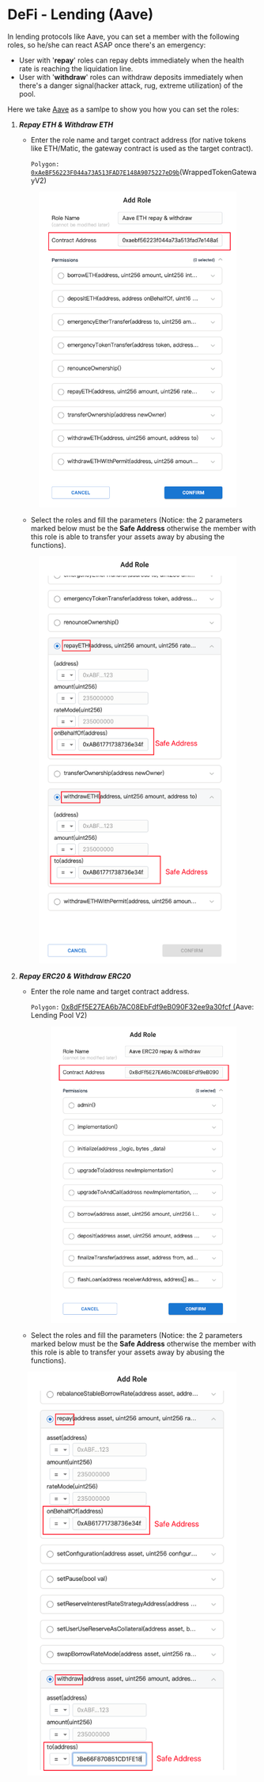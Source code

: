 # DeFi - Lending (Aave)

In lending protocols like Aave, you can set a member with the following roles, so he/she can react ASAP once there's an emergency:

* User with '**repay**' roles can repay debts immediately when the health rate is reaching the liquidation line.
* User with '**withdraw**' roles can withdraw deposits immediately when there's a danger signal(hacker attack, rug, extreme utilization) of the pool.&#x20;

Here we take [Aave](https://app.aave.com/) as a samlpe to show you how you can set the roles:

1.  _**Repay ETH & Withdraw ETH**_&#x20;

    *   Enter the role name and target contract address (for native tokens like ETH/Matic, the gateway contract is used as the target contract).

        `Polygon:` [`0xAeBF56223F044a73A513FAD7E148A9075227eD9b`](https://polygonscan.com/address/0xAeBF56223F044a73A513FAD7E148A9075227eD9b)(WrappedTokenGatewayV2)

    <figure><img src="../../../.gitbook/assets/image (1).png" alt=""><figcaption></figcaption></figure>

    * Select the roles and fill the parameters (Notice: the 2 parameters marked below must be the **Safe Address** otherwise the member with this role is able to transfer your assets away by abusing the functions).

    <figure><img src="../../../.gitbook/assets/image (1) (4).png" alt=""><figcaption></figcaption></figure>
2. _**Repay ERC20 & Withdraw ERC20**_
   *   Enter the role name and target contract address.

       `Polygon:` [0x8dFf5E27EA6b7AC08EbFdf9eB090F32ee9a30fcf (](https://polygonscan.com/address/0x8dFf5E27EA6b7AC08EbFdf9eB090F32ee9a30fcf)Aave: Lending Pool V2)



       <figure><img src="../../../.gitbook/assets/image.png" alt=""><figcaption></figcaption></figure>


   * Select the roles and fill the parameters (Notice: the 2 parameters marked below must be the **Safe Address** otherwise the member with this role is able to transfer your assets away by abusing the functions).

<figure><img src="../../../.gitbook/assets/image (8).png" alt=""><figcaption></figcaption></figure>
